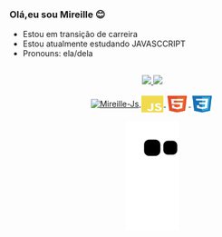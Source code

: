 ### Olá,eu sou Mireille 😊
- Estou em transição de carreira
- Estou atualmente estudando JAVASCCRIPT 
- Pronouns: ela/dela
  ##

<div align="center">
  <a href="https://github.com/MireilleCristina">
  <img height="180em" src="https://github-readme-stats.vercel.app/api?username=MireilleCristina&show_icons=true&theme=dracula&include_all_commits=true&count_private=true"/>
  <img height="180em" src="https://github-readme-stats.vercel.app/api/top-langs/?username=MireilleCristina&layout=compact&langs_count=7&theme=dracula"/>
 <div style="display: inline_block"><br
   <link rel="stylesheet" href="https://cdn.jsdelivr.net/gh/devicons/devicon@v2.15.1/devicon.min.css">
  <img align="center" alt="Mireille-Js" height="30" width="40" src="https://cdn.jsdelivr.net/gh/devicons/devicon/icons/java/java-plain-wordmark.svg" />
  <img align="center" alt="Mireille-Js" height="30" width="40" src="https://raw.githubusercontent.com/devicons/devicon/master/icons/javascript/javascript-plain.svg">
  <img align="center" alt="Mireille-HTML" height="30" width="40" src="https://raw.githubusercontent.com/devicons/devicon/master/icons/html5/html5-original.svg">
  <img align="center" alt="Mireille-CSS" height="30" width="40" src="https://raw.githubusercontent.com/devicons/devicon/master/icons/css3/css3-original.svg">
<div> 
 
  ![Snake animation](https://github.com/MireilleCristina/MireilleCristina/blob/output/github-contribution-grid-snake.svg)
 
</div>
